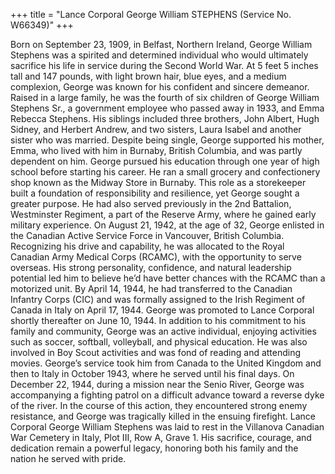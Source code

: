 +++
title = "Lance Corporal George William STEPHENS (Service No. W66349)"
+++


Born on September 23, 1909, in Belfast, Northern Ireland, George William Stephens was a spirited and determined individual who would ultimately sacrifice his life in service during the Second World War. At 5 feet 5 inches tall and 147 pounds, with light brown hair, blue eyes, and a medium complexion, George was known for his confident and sincere demeanor. Raised in a large family, he was the fourth of six children of George William Stephens Sr., a government employee who passed away in 1933, and Emma Rebecca Stephens. His siblings included three brothers, John Albert, Hugh Sidney, and Herbert Andrew, and two sisters, Laura Isabel and another sister who was married. Despite being single, George supported his mother, Emma, who lived with him in Burnaby, British Columbia, and was partly dependent on him.
George pursued his education through one year of high school before starting his career. He ran a small grocery and confectionery shop known as the Midway Store in Burnaby. This role as a storekeeper built a foundation of responsibility and resilience, yet George sought a greater purpose. He had also served previously in the 2nd Battalion, Westminster Regiment, a part of the Reserve Army, where he gained early military experience.
On August 21, 1942, at the age of 32, George enlisted in the Canadian Active Service Force in Vancouver, British Columbia. Recognizing his drive and capability, he was allocated to the Royal Canadian Army Medical Corps (RCAMC), with the opportunity to serve overseas. His strong personality, confidence, and natural leadership potential led him to believe he’d have better chances with the RCAMC than a motorized unit. By April 14, 1944, he had transferred to the Canadian Infantry Corps (CIC) and was formally assigned to the Irish Regiment of Canada in Italy on April 17, 1944. George was promoted to Lance Corporal shortly thereafter on June 10, 1944.
In addition to his commitment to his family and community, George was an active individual, enjoying activities such as soccer, softball, volleyball, and physical education. He was also involved in Boy Scout activities and was fond of reading and attending movies.
George’s service took him from Canada to the United Kingdom and then to Italy in October 1943, where he served until his final days. On December 22, 1944, during a mission near the Senio River, George was accompanying a fighting patrol on a difficult advance toward a reverse dyke of the river. In the course of this action, they encountered strong enemy resistance, and George was tragically killed in the ensuing firefight.
Lance Corporal George William Stephens was laid to rest in the Villanova Canadian War Cemetery in Italy, Plot III, Row A, Grave 1. His sacrifice, courage, and dedication remain a powerful legacy, honoring both his family and the nation he served with pride.
